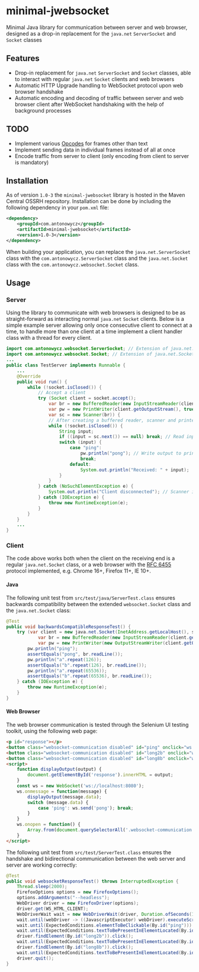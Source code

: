 # minimal-jwebsocket
Minimal Java library for communication between server and web browser, designed as a drop-in replacement for the `java.net` `ServerSocket` and `Socket` classes

## Features
- Drop-in replacement for `java.net` `ServerSocket` and `Socket` classes, able to interact with regular `java.net` `Socket` clients and web browsers
- Automatic HTTP Upgrade handling to WebSocket protocol upon web browser handshake
- Automatic encoding and decoding of traffic between server and web browser client after WebSocket handshaking with the help of background processes

## TODO
- Implement various [Opcodes](https://datatracker.ietf.org/doc/html/rfc6455#section-5.2) for frames other than text
- Implement sending data in individual frames instead of all at once
- Encode traffic from server to client (only encoding from client to server is mandatory)

## Installation
As of version `1.0-3` the `minimal-jwebsocket` library is hosted in the Maven Central OSSRH repository. Installation can be done by including the following dependency in your `pom.xml` file:

```xml
<dependency>
    <groupId>com.antonowycz</groupId>
    <artifactId>minimal-jwebsocket</artifactId>
    <version>1.0-3</version>
</dependency>
```

When building your application, you can replace the `java.net.ServerSocket` class with the `com.antonowycz.ServerSocket` class and the `java.net.Socket` class with the `com.antonowycz.websocket.Socket` class.

## Usage

### Server
Using the library to communicate with web browsers is designed to be as straight-forward as interacting normal `java.net` `Socket` clients. Below is a simple example server allowing only once consecutive client to connect at a time, to handle more than one client at a time implement a client handler class with a thread for every client.

```java
import com.antonowycz.websocket.ServerSocket; // Extension of java.net.ServerSocket
import com.antonowycz.websocket.Socket; // Extension of java.net.Socket
...
public class TestServer implements Runnable {
    ...
    @Override
    public void run() {
        while (!socket.isClosed()) {
            // Accept a client
            try (Socket client = socket.accept();
                var br = new BufferedReader(new InputStreamReader(client.getInputStream()));
                var pw = new PrintWriter(client.getOutputStream(), true);
                var sc = new Scanner(br)) {
                // After creating a buffered reader, scanner and printerwriter for the client
                while (!socket.isClosed()) {
                    String input;
                    if ((input = sc.next()) == null) break; // Read input from scanner
                    switch (input) {
                        case "ping":
                            pw.println("pong"); // Write output to printwriter
                            break;
                        default:
                            System.out.println("Received: " + input);
                    }
                }
            } catch (NoSuchElementException e) {
                System.out.println("Client disconnected"); // Scanner is empty -- client disconnected
            } catch (IOException e) {
                throw new RuntimeException(e);
            }
        }
    }
    ...
}
```

### Client
The code above works both when the client on the receiving end is a regular `java.net.Socket` class, or a web browser with the [RFC 6455](https://datatracker.ietf.org/doc/html/rfc6455) protocol implemented, e.g. Chrome 16+, Firefox 11+, IE 10+.

#### Java
The following unit test from `src/test/java/ServerTest.class` ensures backwards compatibility between the extended `websocket.Socket` class and the `java.net.Socket` class:

```java
@Test
public void backwardsCompatibleResponseTest() {
    try (var client = new java.net.Socket(InetAddress.getLocalHost(), server.getPort());
            var br = new BufferedReader(new InputStreamReader(client.getInputStream()));
            var pw = new PrintWriter(new OutputStreamWriter(client.getOutputStream()), true)) {
        pw.println("ping");
        assertEquals("pong", br.readLine());
        pw.println("a".repeat(126));
        assertEquals("b".repeat(126), br.readLine());
        pw.println("a".repeat(65536));
        assertEquals("b".repeat(65536), br.readLine());
    } catch (IOException e) {
        throw new RuntimeException(e);
    }
}
```

#### Web Browser
The web browser communication is tested through the Selenium UI testing toolkit, using the following web page:

```html
<p id="response"></p>
<button class="websocket-communication disabled" id="ping" onclick="ws.send('ping');">ping</button>
<button class="websocket-communication disabled" id="long2b" onclick="ws.send('a'.repeat(126));">long2b</button>
<button class="websocket-communication disabled" id="long8b" onclick="ws.send('a'.repeat(65536));">long8b</button>
<script>
    function displayOutput(output) {
        document.getElementById('response').innerHTML = output;
    }
    const ws = new WebSocket('ws://localhost:8080');
    ws.onmessage = function(message) {
        displayOutput(message.data);
        switch (message.data) {
            case 'ping': ws.send('pong'); break;
        }
    }
    ws.onopen = function() {
        Array.from(document.querySelectorAll('.websocket-communication.disabled')).forEach((el) => el.classList.remove('disabled'));
    }
</script>
```

The following unit test from `src/test/ServerTest.class` ensures the handshake and bidirectional communication between the web server and server are working correctly:

```java
@Test
public void websocketResponseTest() throws InterruptedException {
    Thread.sleep(2000);
    FirefoxOptions options = new FirefoxOptions();
    options.addArguments("--headless");
    WebDriver driver = new FirefoxDriver(options);
    driver.get(WS_HTML_CLIENT);
    WebDriverWait wait = new WebDriverWait(driver, Duration.ofSeconds(10));
    wait.until(webDriver -> ((JavascriptExecutor) webDriver).executeScript("return document.readyState").equals("complete"));
    wait.until(ExpectedConditions.elementToBeClickable(By.id("ping"))).click();
    wait.until(ExpectedConditions.textToBePresentInElementLocated(By.id("response"), "pong"));
    driver.findElement(By.id("long2b")).click();
    wait.until(ExpectedConditions.textToBePresentInElementLocated(By.id("response"), "b".repeat(126)));
    driver.findElement(By.id("long8b")).click();
    wait.until(ExpectedConditions.textToBePresentInElementLocated(By.id("response"), "b".repeat(65536)));
    driver.quit();
}
```